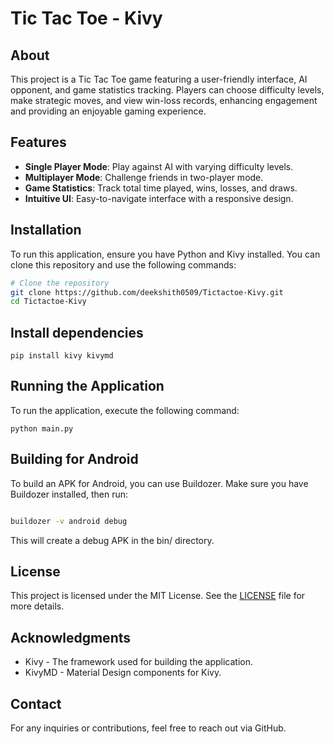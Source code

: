 # Tic Tac Toe - Kivy

## About

This project is a Tic Tac Toe game featuring a user-friendly interface, AI opponent, and game statistics tracking. Players can choose difficulty levels, make strategic moves, and view win-loss records, enhancing engagement and providing an enjoyable gaming experience.

## Features

- **Single Player Mode**: Play against AI with varying difficulty levels.
- **Multiplayer Mode**: Challenge friends in two-player mode.
- **Game Statistics**: Track total time played, wins, losses, and draws.
- **Intuitive UI**: Easy-to-navigate interface with a responsive design.

## Installation

To run this application, ensure you have Python and Kivy installed. You can clone this repository and use the following commands:

```bash
# Clone the repository
git clone https://github.com/deekshith0509/Tictactoe-Kivy.git
cd Tictactoe-Kivy
```

## Install dependencies
```
pip install kivy kivymd
```
## Running the Application

To run the application, execute the following command:
```
python main.py
```
## Building for Android

To build an APK for Android, you can use Buildozer. Make sure you have Buildozer installed, then run:

```bash

buildozer -v android debug
```
This will create a debug APK in the bin/ directory.

## License

This project is licensed under the MIT License. See the [LICENSE](LICENSE) file for more details.

## Acknowledgments

 - Kivy - The framework used for building the application.
 - KivyMD - Material Design components for Kivy.

## Contact

For any inquiries or contributions, feel free to reach out via GitHub.

